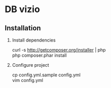 DB vizio
========

Installation
------------

1. Install dependencies

    curl -s http://getcomposer.org/installer | php  
    php composer.phar install

2. Configure project

    cp config.yml.sample config.yml  
    vim config.yml
